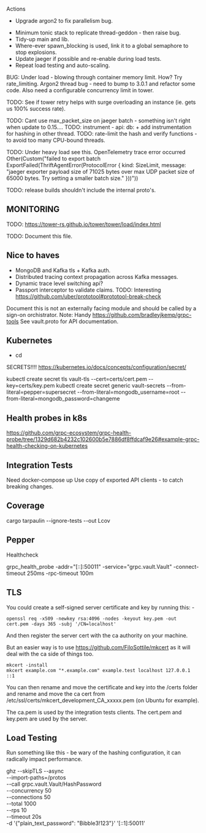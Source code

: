 Actions
  * Upgrade argon2 to fix parallelism bug.
  - Minimum tonic stack to replicate thread-geddon - then raise bug.
  - Tidy-up main and lib.
  - Where-ever spawn_blocking is used, link it to a global semaphore to stop explosions.
  - Update jaeger if possible and re-enable during load tests.
  - Repeat load testing and auto-scaling.


BUG: Under load - blowing through container memory limit. How? Try rate_limiting.
  Argon2 thread bug - need to bump to 3.0.1 and refactor some code.
  Also need a configurable concurrency limit in tower.

TODO: See if tower retry helps with surge overloading an instance (ie. gets us 100% success rate).

TODO: Cant use max_packet_size on jaeger batch - something isn't right when update to 0.15....
TODO: instrument - api:<method> db:<method> + add instrumentation for hashing in other thread.
TODO: rate-limit the hash and verify functions - to avoid too many CPU-bound threads.

TODO: Under heavy load see this.
OpenTelemetry trace error occurred Other(Custom("failed to export batch ExportFailed(ThriftAgentError(ProtocolError { kind: SizeLimit, message: \"jaeger exporter payload size of 71025 bytes over max UDP packet size of 65000 bytes. Try setting a smaller batch size.\" }))"))

TODO: release builds shouldn't include the internal proto's.

MONITORING
----------
TODO: https://tower-rs.github.io/tower/tower/load/index.html

TODO: Document this file.

Nice to haves
-------------
- MongoDB and Kafka tls + Kafka auth.
- Distributed tracing context propagation across Kafka messages.
- Dynamic trace level switching api?
- Passport interceptor to validate claims.
TODO: Interesting https://github.com/uber/prototool#prototool-break-check

Document this is not an externally facing module and should be called by a sign-on orchistrator.
Note: Handy https://github.com/bradleyjkemp/grpc-tools
See vault.proto for API documentation.


Kubernetes
-----------

- cd <vault project root>

SECRETS!!!! https://kubernetes.io/docs/concepts/configuration/secret/

kubectl create secret tls vault-tls --cert=certs/cert.pem --key=certs/key.pem
kubectl create secret generic vault-secrets --from-literal=pepper=supersecret --from-literal=mongodb_username=root --from-literal=mongodb_password=changeme

Health probes in k8s
--------------------
https://github.com/grpc-ecosystem/grpc-health-probe/tree/1329d682b4232c102600b5e7886df8ffdcaf9e26#example-grpc-health-checking-on-kubernetes


Integration Tests
-----------------

Need docker-compose up
Use copy of exported API clients - to catch breaking changes.

Coverage
--------

cargo tarpaulin --ignore-tests --out Lcov

Pepper
------

Healthcheck

grpc_health_probe -addr="[::]:50011" -service="grpc.vault.Vault" -connect-timeout 250ms -rpc-timeout 100m


TLS
---
You could create a self-signed server certificate and key by running this: -

```
openssl req -x509 -newkey rsa:4096 -nodes -keyout key.pem -out cert.pem -days 365 -subj '/CN=localhost'
```

And then register the server cert with the ca authority on your machine.


But an easier way is to use https://github.com/FiloSottile/mkcert as it will deal with the ca side of things too.

```
mkcert -install
mkcert example.com "*.example.com" example.test localhost 127.0.0.1 ::1
```

You can then rename and move the certificate and key into the /certs folder and rename and move the ca cert from /etc/ssl/certs/mkcert_development_CA_xxxxx.pem (on Ubuntu for example).

The ca.pem is used by the integration tests clients.
The cert.pem and key.pem are used by the server.


Load Testing
------------

Run something like this - be wary of the hashing configuration, it can radically impact performance.

ghz --skipTLS --async \
  --import-paths=/protos \
  --call grpc.vault.Vault/HashPassword \
  --concurrency 50 \
  --connections 50 \
  --total 1000 \
  --rps 10 \
  --timeout 20s \
  -d '{"plain_text_password": "Bibble3!123"}' '[::1]:50011'
